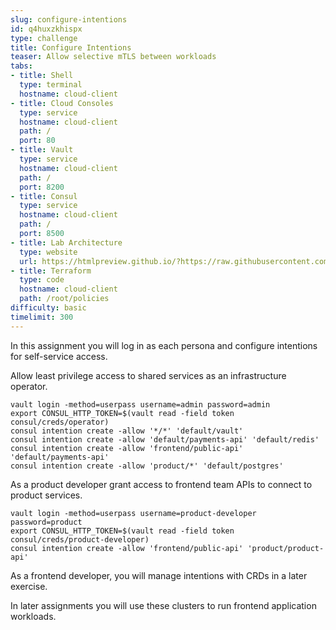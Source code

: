 ```yaml
---
slug: configure-intentions
id: q4huxzkhispx
type: challenge
title: Configure Intentions
teaser: Allow selective mTLS between workloads
tabs:
- title: Shell
  type: terminal
  hostname: cloud-client
- title: Cloud Consoles
  type: service
  hostname: cloud-client
  path: /
  port: 80
- title: Vault
  type: service
  hostname: cloud-client
  path: /
  port: 8200
- title: Consul
  type: service
  hostname: cloud-client
  path: /
  port: 8500
- title: Lab Architecture
  type: website
  url: https://htmlpreview.github.io/?https://raw.githubusercontent.com/hashicorp/field-workshops-consul/add-consul-multi-cloud/instruqt-tracks/multi-cloud-service-networking-with-consul/assets/diagrams/diagrams.html
- title: Terraform
  type: code
  hostname: cloud-client
  path: /root/policies
difficulty: basic
timelimit: 300
---
```

In this assignment you will log in as each persona and configure intentions for self-service access.

Allow least privilege access to shared services as an infrastructure operator.

```
vault login -method=userpass username=admin password=admin
export CONSUL_HTTP_TOKEN=$(vault read -field token consul/creds/operator)
consul intention create -allow '*/*' 'default/vault'
consul intention create -allow 'default/payments-api' 'default/redis'
consul intention create -allow 'frontend/public-api' 'default/payments-api'
consul intention create -allow 'product/*' 'default/postgres'
```

As a product developer grant access to frontend team APIs to connect to product services.

```
vault login -method=userpass username=product-developer password=product
export CONSUL_HTTP_TOKEN=$(vault read -field token consul/creds/product-developer)
consul intention create -allow 'frontend/public-api' 'product/product-api'
```

As a frontend developer, you will manage intentions with CRDs in a later exercise.

In later assignments you will use these clusters to run frontend application workloads.
